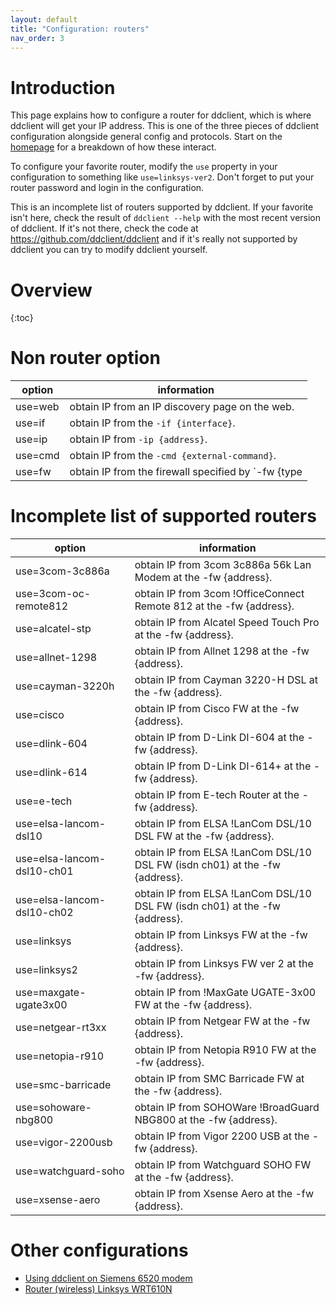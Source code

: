 ```yaml
---
layout: default
title: "Configuration: routers"
nav_order: 3
---
```


# Introduction

This page explains how to configure a router for ddclient, which is where ddclient will get your IP address. This is one of the three pieces of ddclient configuration alongside general config and protocols. Start on the [homepage](./index.md) for a breakdown of how these interact.

To configure your favorite router, modify the `use` property in your configuration to something like `use=linksys-ver2`. Don't forget to put your router password and login in the configuration.

This is an incomplete list of routers supported by ddclient. If your favorite isn't here, check the result of `ddclient --help` with the most recent version of ddclient. If it's not there, check the code at https://github.com/ddclient/ddclient and if it's really not supported by ddclient you can try to modify ddclient yourself.

# Overview

{:toc}

# Non router option

| option   | information |
| -------- | ----------- |
| use=web | obtain IP from an IP discovery page on the web. |
| use=if | obtain IP from the `-if {interface}`. |
| use=ip | obtain IP from `-ip {address}`. |
| use=cmd | obtain IP from the `-cmd {external-command}`. |
| use=fw | obtain IP from the firewall specified by `-fw {type|address}`. |

# Incomplete list of supported routers

option   | information
-------- | -----------
use=3com-3c886a | obtain IP from 3com 3c886a 56k Lan Modem at the -fw {address}.
use=3com-oc-remote812 | obtain IP from 3com !OfficeConnect Remote 812 at the -fw {address}.
use=alcatel-stp | obtain IP from Alcatel Speed Touch Pro at the -fw {address}.
use=allnet-1298 | obtain IP from Allnet 1298 at the -fw {address}.
use=cayman-3220h | obtain IP from Cayman 3220-H DSL at the -fw {address}.
use=cisco | obtain IP from Cisco FW at the -fw {address}.
use=dlink-604 | obtain IP from D-Link DI-604 at the -fw {address}.
use=dlink-614 | obtain IP from D-Link DI-614+ at the -fw {address}.
use=e-tech | obtain IP from E-tech Router at the -fw {address}.
use=elsa-lancom-dsl10 | obtain IP from ELSA !LanCom DSL/10 DSL FW at the -fw {address}.
use=elsa-lancom-dsl10-ch01 | obtain IP from ELSA !LanCom DSL/10 DSL FW (isdn ch01) at the -fw {address}.
use=elsa-lancom-dsl10-ch02 | obtain IP from ELSA !LanCom DSL/10 DSL FW (isdn ch01) at the -fw {address}.
use=linksys | obtain IP from Linksys FW at the -fw {address}.
use=linksys2 | obtain IP from Linksys FW ver 2 at the -fw {address}.
use=maxgate-ugate3x00 | obtain IP from !MaxGate UGATE-3x00 FW at the -fw {address}.
use=netgear-rt3xx | obtain IP from Netgear FW at the -fw {address}.
use=netopia-r910  | obtain IP from Netopia R910 FW at the -fw {address}.
use=smc-barricade | obtain IP from SMC Barricade FW at the -fw {address}.
use=sohoware-nbg800 | obtain IP from SOHOWare !BroadGuard NBG800 at the -fw {address}.
use=vigor-2200usb | obtain IP from Vigor 2200 USB at the -fw {address}.
use=watchguard-soho|obtain IP from Watchguard SOHO FW at the -fw {address}.
use=xsense-aero|obtain IP from Xsense Aero at the -fw {address}.

# Other configurations

* [Using ddclient on Siemens 6520 modem](http://sourceforge.net/forum/forum.php?thread_id=2024597&forum_id=399428)
* [Router (wireless) Linksys WRT610N](https://sourceforge.net/tracker2/?func=detail&atid=676130&aid=2407927&group_id=116817)
